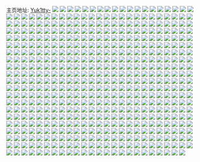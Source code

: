 主页地址: [Yuk1tty-](https://weibo.com/u/3579719523) 
![](https://wx4.sinaimg.cn/mw2000/d55e2f63ly1h9q8feaewjj22c0340qv5.jpg) 
![](https://wx4.sinaimg.cn/mw2000/d55e2f63ly1h9q8i1ogu8j21o0280qv6.jpg) 
![](https://wx4.sinaimg.cn/mw2000/d55e2f63ly1h9q8fa8n6bj22c0340qv6.jpg) 
![](https://wx4.sinaimg.cn/mw2000/d55e2f63ly1h9q8hhj3k2j22082obkjm.jpg) 
![](https://wx4.sinaimg.cn/mw2000/d55e2f63ly1h9q8fig3wnj22c0340e83.jpg) 
![](https://wx4.sinaimg.cn/mw2000/d55e2f63ly1h9q8fbx7vnj21wn2jje82.jpg) 
![](https://wx4.sinaimg.cn/mw2000/d55e2f63ly1h9q8fdfxtdj21c91sckjl.jpg) 
![](https://wx4.sinaimg.cn/mw2000/d55e2f63ly1h9q8fg9g37j21yt3xm1l0.jpg) 
![](https://wx4.sinaimg.cn/mw2000/d55e2f63ly1h9q8f800p0j21sc2dsx6p.jpg) 
![](https://wx4.sinaimg.cn/mw2000/d55e2f63ly1h9g5suqlucj22a931o1kz.jpg) 
![](https://wx4.sinaimg.cn/mw2000/d55e2f63ly1h9g5t9bzutj20ty13w7i3.jpg) 
![](https://wx4.sinaimg.cn/mw2000/d55e2f63ly1h9g5strv9dj21yy2mm4qq.jpg) 
![](https://wx4.sinaimg.cn/mw2000/d55e2f63ly1h9g5ssygj2j22c0340u0y.jpg) 
![](https://wx4.sinaimg.cn/mw2000/d55e2f63ly1h9g5svcwypj20wl17g7ks.jpg) 
![](https://wx4.sinaimg.cn/mw2000/d55e2f63ly1h9g5sx28blj228i2zcnpe.jpg) 
![](https://wx4.sinaimg.cn/mw2000/d55e2f63ly1h9g5sw2kqtj22c0340hdu.jpg) 
![](https://wx4.sinaimg.cn/mw2000/d55e2f63ly1h9g5srp0m3j22c0340npf.jpg) 
![](https://wx4.sinaimg.cn/mw2000/d55e2f63ly1h9cgk5076mj227t2yfu0y.jpg) 
![](https://wx4.sinaimg.cn/mw2000/d55e2f63ly1h9cgkg43i6j22c0340b2c.jpg) 
![](https://wx4.sinaimg.cn/mw2000/d55e2f63ly1h9cgk6yx9kj223f2sknpe.jpg) 
![](https://wx4.sinaimg.cn/mw2000/d55e2f63ly1h9cgk3vkjyj22ai3201kz.jpg) 
![](https://wx4.sinaimg.cn/mw2000/d55e2f63ly1h9cgk5yrymj22c03407wi.jpg) 
![](https://wx4.sinaimg.cn/mw2000/d55e2f63ly1h9cgk25365j228g2zanpe.jpg) 
![](https://wx4.sinaimg.cn/mw2000/d55e2f63ly1h8ouwedyozj20u014045b.jpg) 
![](https://wx4.sinaimg.cn/mw2000/d55e2f63ly1h8ouwg9iq6j20u0140tej.jpg) 
![](https://wx4.sinaimg.cn/mw2000/d55e2f63ly1h8ouwfp3b1j20u0140gre.jpg) 
![](https://wx4.sinaimg.cn/mw2000/d55e2f63ly1h8ouwgitosj20oc0oc3zt.jpg) 
![](https://wx4.sinaimg.cn/mw2000/d55e2f63ly1h8ouwf3dnlj20u01407ch.jpg) 
![](https://wx4.sinaimg.cn/mw2000/d55e2f63ly1h8ouwgsng8j20sg0rgabt.jpg) 
![](https://wx4.sinaimg.cn/mw2000/d55e2f63ly1h8h8zm2awpj211s1eeait.jpg) 
![](https://wx4.sinaimg.cn/mw2000/d55e2f63ly1h8h8zjm7vej22c0340x6p.jpg) 
![](https://wx4.sinaimg.cn/mw2000/d55e2f63ly1h8h8zmelt4j214g1hy7m7.jpg) 
![](https://wx4.sinaimg.cn/mw2000/d55e2f63ly1h8h8zmzhd7j215k1jfkaz.jpg) 
![](https://wx4.sinaimg.cn/mw2000/d55e2f63ly1h8h8zisc8xj22c02c0npe.jpg) 
![](https://wx4.sinaimg.cn/mw2000/d55e2f63ly1h8h8zkkjyoj226g2wmkjm.jpg) 
![](https://wx4.sinaimg.cn/mw2000/d55e2f63ly1h8h8znkhhjj22c0340kjl.jpg) 
![](https://wx4.sinaimg.cn/mw2000/d55e2f63ly1h8h8zoa1b5j224e2twkjl.jpg) 
![](https://wx4.sinaimg.cn/mw2000/d55e2f63ly1h8h8zlmf16j222u2s9b2a.jpg) 
![](https://wx4.sinaimg.cn/mw2000/d55e2f63ly1h896ebhh4vj22452tjhdu.jpg) 
![](https://wx4.sinaimg.cn/mw2000/d55e2f63ly1h62nk1fxckj22442t4b2a.jpg) 
![](https://wx4.sinaimg.cn/mw2000/d55e2f63ly1h62njx86o3j22842ytnpe.jpg) 
![](https://wx4.sinaimg.cn/mw2000/d55e2f63ly1h62njwaei9j21o0280kdk.jpg) 
![](https://wx4.sinaimg.cn/mw2000/d55e2f63ly1h89j83zqn0j22c03401l1.jpg) 
![](https://wx4.sinaimg.cn/mw2000/d55e2f63ly1h896e9ala6j21o0280qv6.jpg) 
![](https://wx4.sinaimg.cn/mw2000/d55e2f63ly1h896eajk8lj22c03401l0.jpg) 
![](https://wx4.sinaimg.cn/mw2000/d55e2f63ly1h62nk0jqz5j227w2yihdv.jpg) 
![](https://wx4.sinaimg.cn/mw2000/d55e2f63ly1h896ecnqkuj22c0340kjn.jpg) 
![](https://wx4.sinaimg.cn/mw2000/d55e2f63ly1h7t4etzd76j22c0340npf.jpg) 
![](https://wx4.sinaimg.cn/mw2000/d55e2f63ly1h7t4ev0c7gj22802yoe82.jpg) 
![](https://wx4.sinaimg.cn/mw2000/d55e2f63ly1h7t4ewn3eoj22c0340qv6.jpg) 
![](https://wx4.sinaimg.cn/mw2000/d55e2f63ly1h7t4ey9kylj21uj2gpu0z.jpg) 
![](https://wx4.sinaimg.cn/mw2000/d55e2f63ly1h7t4epypeij22c03404qt.jpg) 
![](https://wx4.sinaimg.cn/mw2000/d55e2f63ly1h7t4f0hy87j222d2r5npg.jpg) 
![](https://wx4.sinaimg.cn/mw2000/d55e2f63ly1h7t3dkbtdij224k2u3hdt.jpg) 
![](https://wx4.sinaimg.cn/mw2000/d55e2f63ly1h7t4f21cb0j22692wc4qq.jpg) 
![](https://wx4.sinaimg.cn/mw2000/d55e2f63ly1h7t4f33l4rj22242qt7wi.jpg) 
![](https://wx4.sinaimg.cn/mw2000/d55e2f63ly1h7pwff1leqj21do1u81iy.jpg) 
![](https://wx4.sinaimg.cn/mw2000/d55e2f63ly1h7pwfhgx3dj21di1u04qp.jpg) 
![](https://wx4.sinaimg.cn/mw2000/d55e2f63ly1h7pwfgojzqj21c11s1u0x.jpg) 
![](https://wx4.sinaimg.cn/mw2000/d55e2f63ly1h6olbq6fpuj226a2wdqv6.jpg) 
![](https://wx4.sinaimg.cn/mw2000/d55e2f63ly1h6olbt0416j22c0340b2a.jpg) 
![](https://wx4.sinaimg.cn/mw2000/d55e2f63ly1h6olbb8t8ij22c0340npf.jpg) 
![](https://wx4.sinaimg.cn/mw2000/d55e2f63ly1h6olbragbdj22c02c07wh.jpg) 
![](https://wx4.sinaimg.cn/mw2000/d55e2f63ly1h6olbmiwh2j22b132q1ky.jpg) 
![](https://wx4.sinaimg.cn/mw2000/d55e2f63ly1h6pwg3dvynj22c0340x6r.jpg) 
![](https://wx4.sinaimg.cn/mw2000/d55e2f63ly1h6pwfz0wl1j22c034bb2a.jpg) 
![](https://wx4.sinaimg.cn/mw2000/d55e2f63ly1h6olbo6x2gj228h2zbqv6.jpg) 
![](https://wx4.sinaimg.cn/mw2000/d55e2f63ly1h6olcq2conj229m29m1ky.jpg) 
![](https://wx4.sinaimg.cn/mw2000/d55e2f63ly1h62mf0okd8j22az32nx6q.jpg) 
![](https://wx4.sinaimg.cn/mw2000/d55e2f63ly1h62mezixw6j217i1m0qjj.jpg) 
![](https://wx4.sinaimg.cn/mw2000/d55e2f63ly1h62mf7e63hj21x92kdgu0.jpg) 
![](https://wx4.sinaimg.cn/mw2000/d55e2f63ly1h62mf2rfisj225v2vu4qq.jpg) 
![](https://wx4.sinaimg.cn/mw2000/d55e2f63ly1h62mx1q64ij228c2z3e82.jpg) 
![](https://wx4.sinaimg.cn/mw2000/d55e2f63ly1h62mimfhlqj227a2xqu0z.jpg) 
![](https://wx4.sinaimg.cn/mw2000/d55e2f63ly1h62mf3ve2oj223v2t5x6p.jpg) 
![](https://wx4.sinaimg.cn/mw2000/d55e2f63ly1h62mf86ampj21yy2mlx6p.jpg) 
![](https://wx4.sinaimg.cn/mw2000/d55e2f63ly1h62mf8u490j21x32k3b29.jpg) 
![](https://wx4.sinaimg.cn/mw2000/d55e2f63ly1h62mf4m92sj22332s4b29.jpg) 
![](https://wx4.sinaimg.cn/mw2000/d55e2f63ly1h62mk7wxbmj21jc21s4qp.jpg) 
![](https://wx4.sinaimg.cn/mw2000/d55e2f63ly1h5kcfqw8mcj21uv2h6hdt.jpg) 
![](https://wx4.sinaimg.cn/mw2000/d55e2f63ly1h5kcfnnsnjj21wh2jbkjm.jpg) 
![](https://wx4.sinaimg.cn/mw2000/d55e2f63ly1h5kcfrty90j21p029c7wh.jpg) 
![](https://wx4.sinaimg.cn/mw2000/d55e2f63ly1h5kcfq7gezj20dr0dumxx.jpg) 
![](https://wx4.sinaimg.cn/mw2000/d55e2f63ly1h5kcforgklj22ab31pb2a.jpg) 
![](https://wx4.sinaimg.cn/mw2000/d55e2f63ly1h5kcfprszyj225c2v3hdt.jpg) 
![](https://wx4.sinaimg.cn/mw2000/d55e2f63ly1h4q2bnw94sj22c03404qr.jpg) 
![](https://wx4.sinaimg.cn/mw2000/d55e2f63ly1h5542epo5qj22c0340npd.jpg) 
![](https://wx4.sinaimg.cn/mw2000/d55e2f63ly1h4q2bki5t8j22c03407wh.jpg) 
![](https://wx4.sinaimg.cn/mw2000/d55e2f63ly1h56lbrjv22j21dy1uetrj.jpg) 
![](https://wx4.sinaimg.cn/mw2000/d55e2f63ly1h4q2blke43j21sc1scqv5.jpg) 
![](https://wx4.sinaimg.cn/mw2000/d55e2f63ly1h4q2bfyy05j22c0340x6p.jpg) 
![](https://wx4.sinaimg.cn/mw2000/d55e2f63ly1h4q2bjjb2wj21xp2kxhdv.jpg) 
![](https://wx4.sinaimg.cn/mw2000/d55e2f63ly1h4q2bpatbkj22c0340hdv.jpg) 
![](https://wx4.sinaimg.cn/mw2000/d55e2f63ly1h4q2c5xkrej22c0340x6q.jpg) 
![](https://wx4.sinaimg.cn/mw2000/d55e2f63ly1h4q39bdd2kj22c0340u10.jpg) 
![](https://wx4.sinaimg.cn/mw2000/d55e2f63ly1h4q376swn0j22582uz7wk.jpg) 
![](https://wx4.sinaimg.cn/mw2000/d55e2f63ly1h4q36zf26sj22a131de83.jpg) 
![](https://wx4.sinaimg.cn/mw2000/d55e2f63ly1h4q372fdhjj22c0340b2c.jpg) 
![](https://wx4.sinaimg.cn/mw2000/d55e2f63ly1h4q36y9qraj224d2ttx6q.jpg) 
![](https://wx4.sinaimg.cn/mw2000/d55e2f63ly1h4q38cuasmj22c03401ky.jpg) 
![](https://wx4.sinaimg.cn/mw2000/d55e2f63ly1h4q37amuw3j21pc4jfqv7.jpg) 
![](https://wx4.sinaimg.cn/mw2000/d55e2f63ly1h4q370g6auj221i2q0hdu.jpg) 
![](https://wx4.sinaimg.cn/mw2000/d55e2f63ly1h4q3b1295aj21yt3xm7wk.jpg) 
![](https://wx4.sinaimg.cn/mw2000/d55e2f63ly1h4fswtvxkwj22192ppu0z.jpg) 
![](https://wx4.sinaimg.cn/mw2000/d55e2f63ly1h4fswrgvioj21oc28gb29.jpg) 
![](https://wx4.sinaimg.cn/mw2000/d55e2f63ly1h4fswsnq07j22322s3e83.jpg) 
![](https://wx4.sinaimg.cn/mw2000/d55e2f63ly1h4fswweos0j22bm33ie83.jpg) 
![](https://wx4.sinaimg.cn/mw2000/d55e2f63ly1h4fswzg9tuj22c0340npe.jpg) 
![](https://wx4.sinaimg.cn/mw2000/d55e2f63ly1h4fswv1tswj22c0340npe.jpg) 
![](https://wx4.sinaimg.cn/mw2000/d55e2f63ly1h4fswqu3adj22592v0qv6.jpg) 
![](https://wx4.sinaimg.cn/mw2000/d55e2f63ly1h4fswyfvwoj21in20ve81.jpg) 
![](https://wx4.sinaimg.cn/mw2000/d55e2f63ly1h4fswxn7taj22bf338hdu.jpg) 
![](https://wx4.sinaimg.cn/mw2000/d55e2f63ly1h3qoac1qf9j20u014047v.jpg) 
![](https://wx4.sinaimg.cn/mw2000/d55e2f63ly1h3qoaccxnkj20u0140dqi.jpg) 
![](https://wx4.sinaimg.cn/mw2000/d55e2f63ly1h3irs3bi11j21o02801kz.jpg) 
![](https://wx4.sinaimg.cn/mw2000/d55e2f63ly1h3irs3vazwj21fm1wu7wh.jpg) 
![](https://wx4.sinaimg.cn/mw2000/d55e2f63ly1h3irs5cz2yj21o02804qr.jpg) 
![](https://wx4.sinaimg.cn/mw2000/d55e2f63ly1h3irs5ugtrj21n326s7wh.jpg) 
![](https://wx4.sinaimg.cn/mw2000/d55e2f63ly1h3irs6kl7aj22c0340b2a.jpg) 
![](https://wx4.sinaimg.cn/mw2000/d55e2f63ly1h3l1olik86j21ya2lqu0x.jpg) 
![](https://wx4.sinaimg.cn/mw2000/d55e2f63ly1h3irs1wxi7j22c02c0u0x.jpg) 
![](https://wx4.sinaimg.cn/mw2000/d55e2f63ly1h3irs7qhpcj21b41qutxa.jpg) 
![](https://wx4.sinaimg.cn/mw2000/d55e2f63ly1h3irs8glqxj22c0340qv5.jpg) 
![](https://wx4.sinaimg.cn/mw2000/d55e2f63ly1h3b4xhcxzoj21do1tw1kx.jpg) 
![](https://wx4.sinaimg.cn/mw2000/d55e2f63ly1h2v60250jej21z92n17wh.jpg) 
![](https://wx4.sinaimg.cn/mw2000/d55e2f63ly1h34zgfrvzij21ag1pz1kx.jpg) 
![](https://wx4.sinaimg.cn/mw2000/d55e2f63ly1h34zgenfn2j21o02807wh.jpg) 
![](https://wx4.sinaimg.cn/mw2000/d55e2f63ly1h34zgh9vczj22c03401ky.jpg) 
![](https://wx4.sinaimg.cn/mw2000/d55e2f63ly1h34zgcoeq5j21la24eb29.jpg) 
![](https://wx4.sinaimg.cn/mw2000/d55e2f63ly1h2v5zy7uppj226f2wkkjl.jpg) 
![](https://wx4.sinaimg.cn/mw2000/d55e2f63ly1h2v601aa3jj21o02801ky.jpg) 
![](https://wx4.sinaimg.cn/mw2000/d55e2f63ly1h3bcjwqiaoj20sp171dns.jpg) 
![](https://wx4.sinaimg.cn/mw2000/d55e2f63ly1h2v63ncwcqj20u10u1aif.jpg) 
![](https://wx4.sinaimg.cn/mw2000/d55e2f63ly1h2v63oi8wfj22c02c0qv5.jpg) 
![](https://wx4.sinaimg.cn/mw2000/d55e2f63ly1h2v63mmkvyj22c02c0x6q.jpg) 
![](https://wx4.sinaimg.cn/mw2000/d55e2f63ly1h2v63n4qefj20hs0c0q5f.jpg) 
![](https://wx4.sinaimg.cn/mw2000/d55e2f63ly1h1svg1ft4hj21qf1qf4qp.jpg) 
![](https://wx4.sinaimg.cn/mw2000/d55e2f63ly1h1svg2ko3hj229q29qb29.jpg) 
![](https://wx4.sinaimg.cn/mw2000/d55e2f63ly1h1svg38jiqj218g1nakh4.jpg) 
![](https://wx4.sinaimg.cn/mw2000/d55e2f63ly1h1svgyu8pbj21o028wkjm.jpg) 
![](https://wx4.sinaimg.cn/mw2000/d55e2f63ly1h1svg68vhaj220h21vu0x.jpg) 
![](https://wx4.sinaimg.cn/mw2000/d55e2f63ly1h1svg7yx6jj21o0280kjn.jpg) 
![](https://wx4.sinaimg.cn/mw2000/d55e2f63ly1h1svg0q42cj221y2qle83.jpg) 
![](https://wx4.sinaimg.cn/mw2000/d55e2f63ly1h1svg8ziu7j20t712ydzk.jpg) 
![](https://wx4.sinaimg.cn/mw2000/d55e2f63ly1h1svg9rfc4j22c0340x6q.jpg) 
![](https://wx4.sinaimg.cn/mw2000/d55e2f63ly1h1svgcsxdxj22c02c0x6r.jpg) 
![](https://wx4.sinaimg.cn/mw2000/d55e2f63ly1h1svgb0sqsj21sc2dse83.jpg) 
![](https://wx4.sinaimg.cn/mw2000/d55e2f63ly1h1svgdwuq6j22c03404qq.jpg) 
![](https://wx4.sinaimg.cn/mw2000/d55e2f63ly1h0r9r5b2gjj21xu2l4qv6.jpg) 
![](https://wx4.sinaimg.cn/mw2000/d55e2f63ly1h0r9r34fy0j21wq1wq1kx.jpg) 
![](https://wx4.sinaimg.cn/mw2000/d55e2f63ly1h0r9r6kk99j22952tfqv6.jpg) 
![](https://wx4.sinaimg.cn/mw2000/d55e2f63ly1h1287vgxipj21gi1tnqv5.jpg) 
![](https://wx4.sinaimg.cn/mw2000/d55e2f63ly1h0r9ra6f8hj21mo1vehdt.jpg) 
![](https://wx4.sinaimg.cn/mw2000/d55e2f63ly1h1286c29n5j21gl1tqb29.jpg) 
![](https://wx4.sinaimg.cn/mw2000/d55e2f63ly1h1284jwiq2j21my21oqv5.jpg) 
![](https://wx4.sinaimg.cn/mw2000/d55e2f63ly1h0r9r9h5ysj214y1f64qp.jpg) 
![](https://wx4.sinaimg.cn/mw2000/d55e2f63ly1h0r9rbg46oj20ij0hv418.jpg) 
![](https://wx4.sinaimg.cn/mw2000/d55e2f63ly1h0syyyqzp6j22c02c0e81.jpg) 
![](https://wx4.sinaimg.cn/mw2000/d55e2f63ly1h0syyw5b75j218k1jp7h8.jpg) 
![](https://wx4.sinaimg.cn/mw2000/d55e2f63ly1h0syz91ak6j22c02c0b29.jpg) 
![](https://wx4.sinaimg.cn/mw2000/d55e2f63ly1h0syz0gym3j21or1or7wh.jpg) 
![](https://wx4.sinaimg.cn/mw2000/d55e2f63ly1h0syyx7ri9j22c02c0x6q.jpg) 
![](https://wx4.sinaimg.cn/mw2000/d55e2f63ly1h0syyzcdjlj21ws1wsh3c.jpg) 
![](https://wx4.sinaimg.cn/mw2000/d55e2f63ly1h0syywfdkcj20ku0plwn1.jpg) 
![](https://wx4.sinaimg.cn/mw2000/d55e2f63ly1h0syz1i9olj20u00u0jut.jpg) 
![](https://wx4.sinaimg.cn/mw2000/d55e2f63ly1gyfgjqy0x6j2296296qv5.jpg) 
![](https://wx4.sinaimg.cn/mw2000/d55e2f63ly1gyfgjrvo5tj229t29t1ky.jpg) 
![](https://wx4.sinaimg.cn/mw2000/d55e2f63ly1h0d1dcrvnkj22c02c0b2a.jpg) 
![](https://wx4.sinaimg.cn/mw2000/d55e2f63ly1gyem22qyi3j22132137wh.jpg) 
![](https://wx4.sinaimg.cn/mw2000/d55e2f63ly1gyem2a0gnrj221t21thdu.jpg) 
![](https://wx4.sinaimg.cn/mw2000/d55e2f63ly1gyem27jvvnj21yp1ypb29.jpg) 
![](https://wx4.sinaimg.cn/mw2000/d55e2f63ly1gyem28ixepj22c02c0npe.jpg) 
![](https://wx4.sinaimg.cn/mw2000/d55e2f63ly1gyem25cxq7j22c02c0e82.jpg) 
![](https://wx4.sinaimg.cn/mw2000/d55e2f63ly1gyem2bionfj22c02c01kz.jpg) 
![](https://wx4.sinaimg.cn/mw2000/d55e2f63ly1gyem24374cj21y71y7e81.jpg) 
![](https://wx4.sinaimg.cn/mw2000/d55e2f63ly1gyem21oz4dj22c02c0npe.jpg) 
![](https://wx4.sinaimg.cn/mw2000/d55e2f63ly1gyem2cmjg3j22ab2ab4qq.jpg) 
![](https://wx4.sinaimg.cn/mw2000/d55e2f63ly1gxsaspnrz9j229o3eru0y.jpg) 
![](https://wx4.sinaimg.cn/mw2000/d55e2f63ly1gxsasr0l7rj229o3erkjm.jpg) 
![](https://wx4.sinaimg.cn/mw2000/d55e2f63ly1gwml9quc4zj220d2igkjl.jpg) 
![](https://wx4.sinaimg.cn/mw2000/d55e2f63ly1gwml9rs1v1j225p2p4x6p.jpg) 
![](https://wx4.sinaimg.cn/mw2000/d55e2f63ly1gwml9t2xq4j22c02x0qv6.jpg) 
![](https://wx4.sinaimg.cn/mw2000/003Ug8zFly1gvoeac4i6xj62c02c0b2b02.jpg) 
![](https://wx4.sinaimg.cn/mw2000/003Ug8zFly1gvoeblnuiaj62c02c0qv602.jpg) 
![](https://wx4.sinaimg.cn/mw2000/003Ug8zFly1gvoebcedfoj623j2sp1ky02.jpg) 
![](https://wx4.sinaimg.cn/mw2000/003Ug8zFly1gvoebvf6g1j62c03404qr02.jpg) 
![](https://wx4.sinaimg.cn/mw2000/003Ug8zFly1gvoec2nns2j61lt4tgkjn02.jpg) 
![](https://wx4.sinaimg.cn/mw2000/003Ug8zFly1gvoeaw5yyyj61ga5brhdv02.jpg) 
![](https://wx4.sinaimg.cn/mw2000/d55e2f63ly1gvoeb3ibevj21lt4tg1ky.jpg) 
![](https://wx4.sinaimg.cn/mw2000/003Ug8zFly1gvoecch9zaj611u7cxx6q02.jpg) 
![](https://wx4.sinaimg.cn/mw2000/003Ug8zFly1gvoeak5bcoj618e69vx6q02.jpg) 
![](https://wx4.sinaimg.cn/mw2000/003Ug8zFly1gqv2tf2uj3j61sb1sbb2902.jpg) 
![](https://wx4.sinaimg.cn/mw2000/d55e2f63ly1gqxdzah47vj22bz2wy7wk.jpg) 
![](https://wx4.sinaimg.cn/mw2000/d55e2f63ly1gqxdz5zlocj22c02c0hdv.jpg) 
![](https://wx4.sinaimg.cn/mw2000/d55e2f63ly1gr2rk5r9x3j22c02c0qv7.jpg) 
![](https://wx4.sinaimg.cn/mw2000/d55e2f63ly1gqv30ap5sfj207u06wgls.jpg) 
![](https://wx4.sinaimg.cn/mw2000/d55e2f63ly1gqxdz7jh4mj22c02c04qr.jpg) 
![](https://wx4.sinaimg.cn/mw2000/d55e2f63ly1gqxdzbv3pnj21sc1sc4qq.jpg) 
![](https://wx4.sinaimg.cn/mw2000/d55e2f63ly1gqv8d3e9y7j22c02c0h3s.jpg) 
![](https://wx4.sinaimg.cn/mw2000/d55e2f63ly1gr2rjfouipj229a29akjm.jpg) 
![](https://wx4.sinaimg.cn/mw2000/d55e2f63ly1gqp587ve9jj223w2t6e83.jpg) 
![](https://wx4.sinaimg.cn/mw2000/d55e2f63ly1gqp586hlfdj22a631kb2c.jpg) 
![](https://wx4.sinaimg.cn/mw2000/d55e2f63ly1gqp58902yjj21kw1kwb29.jpg) 
![](https://wx4.sinaimg.cn/mw2000/d55e2f63ly1gpwecx6ebyj22c02x01kz.jpg) 
![](https://wx4.sinaimg.cn/mw2000/d55e2f63ly1gpwecu7xe0j22b32b37wl.jpg) 
![](https://wx4.sinaimg.cn/mw2000/d55e2f63ly1gpweef1dl2j21un2b9b2b.jpg) 
![](https://wx4.sinaimg.cn/mw2000/d55e2f63ly1gpwgau5l4qj228p28pqv5.jpg) 
![](https://wx4.sinaimg.cn/mw2000/d55e2f63ly1gpwecyhdncj21v11v14mx.jpg) 
![](https://wx4.sinaimg.cn/mw2000/d55e2f63ly1gpwecvjjwbj21zv1zvx6p.jpg) 
![](https://wx4.sinaimg.cn/mw2000/d55e2f63ly1gnngct1s8cj224c24cnj6.jpg) 
![](https://wx4.sinaimg.cn/mw2000/d55e2f63ly1gnngcukzprj22c02c0npd.jpg) 
![](https://wx4.sinaimg.cn/mw2000/d55e2f63ly1gnngcx405xj2276276b2a.jpg) 
![](https://wx4.sinaimg.cn/mw2000/d55e2f63ly1gnngcy2cvtj22c02c0u0x.jpg) 
![](https://wx4.sinaimg.cn/mw2000/d55e2f63ly1gnhfzlquwoj22c02c0e81.jpg) 
![](https://wx4.sinaimg.cn/mw2000/d55e2f63ly1gnhfznapb3j22c02c0npd.jpg) 
![](https://wx4.sinaimg.cn/mw2000/d55e2f63ly1gnhfzo86hpj22c02c0hdt.jpg) 
![](https://wx4.sinaimg.cn/mw2000/d55e2f63ly1gmoruwupn8j22c02c0qv6.jpg) 
![](https://wx4.sinaimg.cn/mw2000/d55e2f63ly1gmoruxhlqdj22c02c0qv5.jpg) 
![](https://wx4.sinaimg.cn/mw2000/d55e2f63ly1ggxlo6jun9j20p00p0gpu.jpg) 
![](https://wx4.sinaimg.cn/mw2000/d55e2f63ly1ggxlo4vrklj21hq490hdt.jpg) 
![](https://wx4.sinaimg.cn/mw2000/d55e2f63ly1ggxlo68m9tj21401407fq.jpg) 
![](https://wx4.sinaimg.cn/mw2000/d55e2f63ly1ggxlo1ov4jj20pj0q3422.jpg) 
![](https://wx4.sinaimg.cn/mw2000/d55e2f63ly1ggxlo20q49j20p00p0414.jpg) 
![](https://wx4.sinaimg.cn/mw2000/d55e2f63ly1ggxlsd7pfuj21gc4d1u0x.jpg) 
![](https://wx4.sinaimg.cn/mw2000/d55e2f63ly1ggxlo3y1zcj21jr43fe82.jpg) 
![](https://wx4.sinaimg.cn/mw2000/d55e2f63ly1ggxlo2ydn4j21wi3bye81.jpg) 
![](https://wx4.sinaimg.cn/mw2000/d55e2f63ly1ggxlo6vdrnj20p00p0q7r.jpg) 
![](https://wx4.sinaimg.cn/mw2000/d55e2f63ly1gfq0s8zvpqj21gc4d1u0x.jpg) 
![](https://wx4.sinaimg.cn/mw2000/d55e2f63ly1gfq0saawczj2140140n87.jpg) 
![](https://wx4.sinaimg.cn/mw2000/d55e2f63ly1gfq0s7k8lhj21gc4d14qq.jpg) 
![](https://wx4.sinaimg.cn/mw2000/d55e2f63ly1gfq0s9x7eoj21iw1se4qp.jpg) 
![](https://wx4.sinaimg.cn/mw2000/d55e2f63ly1gfq0sc4cd4j227p27pnpd.jpg) 
![](https://wx4.sinaimg.cn/mw2000/d55e2f63ly1gfq0sdlfo2j2140140gvw.jpg) 
![](https://wx4.sinaimg.cn/mw2000/d55e2f63ly1gfq0semi2cj2140140al5.jpg) 
![](https://wx4.sinaimg.cn/mw2000/d55e2f63ly1gfq0sakmllj2140140gw8.jpg) 
![](https://wx4.sinaimg.cn/mw2000/d55e2f63ly1gfq0sczr0fj21401407fe.jpg) 
![](https://wx4.sinaimg.cn/mw2000/d55e2f63ly1gf92ops3slj20p00p0wk4.jpg) 
![](https://wx4.sinaimg.cn/mw2000/d55e2f63ly1gf92oqhhgxj214014045e.jpg) 
![](https://wx4.sinaimg.cn/mw2000/d55e2f63ly1gf92omegrgj2140140106.jpg) 
![](https://wx4.sinaimg.cn/mw2000/d55e2f63ly1gf92orb1j6j22c02c0hdt.jpg) 
![](https://wx4.sinaimg.cn/mw2000/d55e2f63ly1gf92oqxc2ej20v80noq80.jpg) 
![](https://wx4.sinaimg.cn/mw2000/d55e2f63ly1gf92opjx24j2140140n6f.jpg) 
![](https://wx4.sinaimg.cn/mw2000/d55e2f63ly1gf92op1gizj21s33k7qv5.jpg) 
![](https://wx4.sinaimg.cn/mw2000/d55e2f63ly1gfimk5fupwj2140140gtu.jpg) 
![](https://wx4.sinaimg.cn/mw2000/d55e2f63ly1gf92oq8kmuj20p00p0af5.jpg) 
![](https://wx4.sinaimg.cn/mw2000/d55e2f63ly1gfadx6j2bpj21gc4d1u0x.jpg) 
![](https://wx4.sinaimg.cn/mw2000/d55e2f63ly1gfadx8nuo7j2140140k07.jpg) 
![](https://wx4.sinaimg.cn/mw2000/d55e2f63ly1gfadx41k7ij2140140wqj.jpg) 
![](https://wx4.sinaimg.cn/mw2000/d55e2f63ly1gfadx5d6tuj21gc4d1npd.jpg) 
![](https://wx4.sinaimg.cn/mw2000/d55e2f63ly1gfadx7wxzxj21sn1sn1kx.jpg) 
![](https://wx4.sinaimg.cn/mw2000/d55e2f63ly1gfadx5xrgyj2140140q9v.jpg) 
![](https://wx4.sinaimg.cn/mw2000/d55e2f63ly1gfae816vuvj21gc4d1hdt.jpg) 
![](https://wx4.sinaimg.cn/mw2000/d55e2f63ly1gfadx8bqv4j2140140k0u.jpg) 
![](https://wx4.sinaimg.cn/mw2000/d55e2f63ly1gfadx74jezj2140140nkn.jpg) 
![](https://wx4.sinaimg.cn/mw2000/d55e2f63ly1gb7ju97uqpj2140140k3p.jpg) 
![](https://wx4.sinaimg.cn/mw2000/d55e2f63ly1gb7juaef23j2140140ds8.jpg) 
![](https://wx4.sinaimg.cn/mw2000/d55e2f63ly1gb7ju2fss0j2140140tl4.jpg) 
![](https://wx4.sinaimg.cn/mw2000/d55e2f63ly1gcpy4ievabj2140140amp.jpg) 
![](https://wx4.sinaimg.cn/mw2000/d55e2f63ly1gcpy4hm6iqj22c02c0x6p.jpg) 
![](https://wx4.sinaimg.cn/mw2000/d55e2f63ly1gcka4vu6x1j2140140wqi.jpg) 
![](https://wx4.sinaimg.cn/mw2000/d55e2f63ly1gb7ju82g6yj21401404d7.jpg) 
![](https://wx4.sinaimg.cn/mw2000/d55e2f63ly1gcpy4r5lpqj2140140tmz.jpg) 
![](https://wx4.sinaimg.cn/mw2000/d55e2f63ly1gb7ju6v883j2140140dvt.jpg) 
![](https://wx4.sinaimg.cn/mw2000/d55e2f63ly1gb7jtbjnsuj2140140ag4.jpg) 
![](https://wx4.sinaimg.cn/mw2000/d55e2f63ly1gb7jtavf8ij21401400yh.jpg) 
![](https://wx4.sinaimg.cn/mw2000/d55e2f63ly1gb7jta7arwj2140140n2y.jpg) 
![](https://wx4.sinaimg.cn/mw2000/d55e2f63ly1gb7jt9ige1j21401407b6.jpg) 
![](https://wx4.sinaimg.cn/mw2000/d55e2f63ly1gb7jtc9s4aj2140140dme.jpg) 
![](https://wx4.sinaimg.cn/mw2000/d55e2f63ly1gcds0p3rlmj2140140gt0.jpg) 
![](https://wx4.sinaimg.cn/mw2000/d55e2f63ly1gcds0oahwcj214014044v.jpg) 
![](https://wx4.sinaimg.cn/mw2000/d55e2f63ly1gcds0qm4xmj2140140agc.jpg) 
![](https://wx4.sinaimg.cn/mw2000/d55e2f63ly1gcds0py6pxj2140140jyv.jpg) 
![](https://wx4.sinaimg.cn/mw2000/d55e2f63ly1gaqq14nc7rj2140140amy.jpg) 
![](https://wx4.sinaimg.cn/mw2000/d55e2f63ly1gaqq15b19lj2140140qeq.jpg) 
![](https://wx4.sinaimg.cn/mw2000/d55e2f63ly1gaqq1746taj2140140k1l.jpg) 
![](https://wx4.sinaimg.cn/mw2000/d55e2f63ly1gaqq14bhqfj214014049y.jpg) 
![](https://wx4.sinaimg.cn/mw2000/d55e2f63ly1gaqq17k530j2140140gw9.jpg) 
![](https://wx4.sinaimg.cn/mw2000/d55e2f63ly1gaqq15lgq0j2140140qdm.jpg) 
![](https://wx4.sinaimg.cn/mw2000/d55e2f63ly1gaqq15zrgtj2140140tj1.jpg) 
![](https://wx4.sinaimg.cn/mw2000/d55e2f63ly1gaqq17wtxhj2140140n63.jpg) 
![](https://wx4.sinaimg.cn/mw2000/d55e2f63ly1gaqq18qm2sj2140140aj7.jpg) 
![](https://wx4.sinaimg.cn/mw2000/d55e2f63ly1gai911m54yj21401404dk.jpg) 
![](https://wx4.sinaimg.cn/mw2000/d55e2f63ly1gai911f40lj2140140am4.jpg) 
![](https://wx4.sinaimg.cn/mw2000/d55e2f63ly1gai911sgxmj2140140gzi.jpg) 
![](https://wx4.sinaimg.cn/mw2000/d55e2f63ly1gai9114v4lj2140140156.jpg) 
![](https://wx4.sinaimg.cn/mw2000/d55e2f63ly1gai91288rdj2140140qec.jpg) 
![](https://wx4.sinaimg.cn/mw2000/d55e2f63ly1gai912fwkgj2140140drl.jpg) 
![](https://wx4.sinaimg.cn/mw2000/d55e2f63ly1gai8vn9neuj214014079a.jpg) 
![](https://wx4.sinaimg.cn/mw2000/d55e2f63ly1gai8vlr9ioj2140140ag9.jpg) 
![](https://wx4.sinaimg.cn/mw2000/d55e2f63ly1gai8vsi3ssj2140140tg2.jpg) 
![](https://wx4.sinaimg.cn/mw2000/d55e2f63ly1gai8vm8xdej2140140alp.jpg) 
![](https://wx4.sinaimg.cn/mw2000/d55e2f63ly1gai8vn16znj2140140dsg.jpg) 
![](https://wx4.sinaimg.cn/mw2000/d55e2f63ly1gai8vmp0i7j214014012w.jpg) 
![](https://wx4.sinaimg.cn/mw2000/d55e2f63ly1gai8vnlyv3j2140140do0.jpg) 
![](https://wx4.sinaimg.cn/mw2000/d55e2f63ly1gai8vok3i7j2140140jzy.jpg) 
![](https://wx4.sinaimg.cn/mw2000/d55e2f63ly1gai8vq05r8j2140140qas.jpg) 
![](https://wx4.sinaimg.cn/mw2000/d55e2f63ly1gb6qwg8ua3j2140140dup.jpg) 
![](https://wx4.sinaimg.cn/mw2000/d55e2f63ly1gb28kqaga1j2140140h1k.jpg) 
![](https://wx4.sinaimg.cn/mw2000/d55e2f63ly1gb6qwf205dj21401404d1.jpg) 
![](https://wx4.sinaimg.cn/mw2000/d55e2f63ly1gb6qwhuoo8j2140140any.jpg) 
![](https://wx4.sinaimg.cn/mw2000/d55e2f63ly1gb6qwh6iwzj2140140nce.jpg) 
![](https://wx4.sinaimg.cn/mw2000/d55e2f63ly1gb6qwif9dcj2140140h07.jpg) 
![](https://wx4.sinaimg.cn/mw2000/d55e2f63ly1gai92dwt8bj20p00p0q7d.jpg) 
![](https://wx4.sinaimg.cn/mw2000/d55e2f63ly1gai92drj6lj20p00p079i.jpg) 
![](https://wx4.sinaimg.cn/mw2000/d55e2f63ly1gai92e3u26j20p00p0jvw.jpg) 
![](https://wx4.sinaimg.cn/mw2000/d55e2f63ly1gai92e9abbj20p00p0442.jpg) 
![](https://wx4.sinaimg.cn/mw2000/d55e2f63ly1gai92eeh0oj20ph0phq8g.jpg) 
![](https://wx4.sinaimg.cn/mw2000/d55e2f63ly1gai92dkxp5j20p00p0tec.jpg) 
![](https://wx4.sinaimg.cn/mw2000/d55e2f63ly1gai92fewtpj214014046l.jpg) 
![](https://wx4.sinaimg.cn/mw2000/d55e2f63ly1gai92evemej20p00p0gr7.jpg) 
![](https://wx4.sinaimg.cn/mw2000/d55e2f63ly1gai92eq8bwj20p00p0n1w.jpg) 
![](https://wx4.sinaimg.cn/mw2000/d55e2f63ly1garc6inem9j21401407n5.jpg) 
![](https://wx4.sinaimg.cn/mw2000/d55e2f63ly1garc6jmi88j21401407qv.jpg) 
![](https://wx4.sinaimg.cn/mw2000/d55e2f63ly1garc6j65nzj2140140dy3.jpg) 
![](https://wx4.sinaimg.cn/mw2000/d55e2f63ly1garc6m0971j2140140dyx.jpg) 
![](https://wx4.sinaimg.cn/mw2000/d55e2f63ly1garc6kzvt8j2140140dza.jpg) 
![](https://wx4.sinaimg.cn/mw2000/d55e2f63ly1garc6mi1svj2140140kcu.jpg) 
![](https://wx4.sinaimg.cn/mw2000/d55e2f63ly1garc6lnuu2j2140140tuc.jpg) 
![](https://wx4.sinaimg.cn/mw2000/d55e2f63ly1garc6k0qx4j2140140k8k.jpg) 
![](https://wx4.sinaimg.cn/mw2000/d55e2f63ly1garc6kkkc1j2140140wzb.jpg) 
![](https://wx4.sinaimg.cn/mw2000/d55e2f63ly1gaid7lx65zj213b13b4cd.jpg) 
![](https://wx4.sinaimg.cn/mw2000/d55e2f63ly1gaid7m8q0uj2140140dq6.jpg) 
![](https://wx4.sinaimg.cn/mw2000/d55e2f63ly1gaid7mfw5mj20sw0swgv0.jpg) 
![](https://wx4.sinaimg.cn/mw2000/d55e2f63ly1gaa54l2gmij2140140gw7.jpg) 
![](https://wx4.sinaimg.cn/mw2000/d55e2f63ly1gaa54lrta8j21401400x3.jpg) 
![](https://wx4.sinaimg.cn/mw2000/d55e2f63ly1gaa54lyu42j2140140437.jpg) 
![](https://wx4.sinaimg.cn/mw2000/d55e2f63ly1gaa54mzfl5j2140140gqg.jpg) 
![](https://wx4.sinaimg.cn/mw2000/d55e2f63ly1gaa54ljbh8j2140140aj9.jpg) 
![](https://wx4.sinaimg.cn/mw2000/d55e2f63ly1gaa54msjavj2140140qas.jpg) 
![](https://wx4.sinaimg.cn/mw2000/d55e2f63ly1ga7vszpqz7j2140140wsb.jpg) 
![](https://wx4.sinaimg.cn/mw2000/d55e2f63ly1ga6cdc1ltjj214014018j.jpg) 
![](https://wx4.sinaimg.cn/mw2000/d55e2f63ly1ga6cdcymc7j2140140gzi.jpg) 
![](https://wx4.sinaimg.cn/mw2000/d55e2f63ly1ga6cddhihvj2140140dn7.jpg) 
![](https://wx4.sinaimg.cn/mw2000/d55e2f63ly1ga6cdegmrcj21401400z1.jpg) 
![](https://wx4.sinaimg.cn/mw2000/d55e2f63ly1ga6cddydt1j2140140tg8.jpg) 
![](https://wx4.sinaimg.cn/mw2000/d55e2f63ly1ga6cdfgnnsj2140140jzk.jpg) 
![](https://wx4.sinaimg.cn/mw2000/d55e2f63ly1ga6cdezr6jj2140140n56.jpg) 
![](https://wx4.sinaimg.cn/mw2000/d55e2f63ly1ga6cdgh51zj2140140wmt.jpg) 
![](https://wx4.sinaimg.cn/mw2000/d55e2f63gy1g9xd49vbv5j2140140qe0.jpg) 
![](https://wx4.sinaimg.cn/mw2000/d55e2f63gy1g9xd4agpnnj2140140wln.jpg) 
![](https://wx4.sinaimg.cn/mw2000/d55e2f63gy1g9xd46thk2j214014044n.jpg) 
![](https://wx4.sinaimg.cn/mw2000/d55e2f63gy1g9xd48gsu8j2140140467.jpg) 
![](https://wx4.sinaimg.cn/mw2000/d55e2f63gy1g9xd47s117j2140140gx4.jpg) 
![](https://wx4.sinaimg.cn/mw2000/d55e2f63gy1g9xd493583j2140140n2j.jpg) 
![](https://wx4.sinaimg.cn/mw2000/d55e2f63gy1g9xd4azxq6j2140140dmk.jpg) 
![](https://wx4.sinaimg.cn/mw2000/d55e2f63gy1g9xd4cd8zqj21401404b0.jpg) 
![](https://wx4.sinaimg.cn/mw2000/d55e2f63gy1g9xd4brbltj2140140q90.jpg) 
![](https://wx4.sinaimg.cn/mw2000/d55e2f63ly1g9lu0p0gdmj214014042u.jpg) 
![](https://wx4.sinaimg.cn/mw2000/d55e2f63ly1g9lu0n4kynj21401407a2.jpg) 
![](https://wx4.sinaimg.cn/mw2000/d55e2f63ly1g9lu0ou3urj2140140n2i.jpg) 
![](https://wx4.sinaimg.cn/mw2000/d55e2f63ly1g9lu0o70xnj21401400z1.jpg) 
![](https://wx4.sinaimg.cn/mw2000/d55e2f63ly1g9lu0nzl3vj2140140gv2.jpg) 
![](https://wx4.sinaimg.cn/mw2000/d55e2f63ly1g9lu0nh44nj2140140qbu.jpg) 
![](https://wx4.sinaimg.cn/mw2000/d55e2f63ly1g9lu0ogal0j2140140gr5.jpg) 
![](https://wx4.sinaimg.cn/mw2000/d55e2f63ly1ggvmru0z4sj21gc4d1e81.jpg) 
![](https://wx4.sinaimg.cn/mw2000/d55e2f63ly1g9lu0mv2moj214014012a.jpg) 
![](https://wx4.sinaimg.cn/mw2000/d55e2f63ly1g9f37sukhaj2140140jxf.jpg) 
![](https://wx4.sinaimg.cn/mw2000/d55e2f63ly1g9f37t94qpj2140140dmg.jpg) 
![](https://wx4.sinaimg.cn/mw2000/d55e2f63ly1g9f37qddx6j2140140qa3.jpg) 
![](https://wx4.sinaimg.cn/mw2000/d55e2f63ly1g9f37quc22j21401407bh.jpg) 
![](https://wx4.sinaimg.cn/mw2000/d55e2f63ly1g9f37rg78wj2140140n44.jpg) 
![](https://wx4.sinaimg.cn/mw2000/d55e2f63ly1g9f37s5275j21401400zp.jpg) 
![](https://wx4.sinaimg.cn/mw2000/d55e2f63ly1g9citx1yk7j2140140nc8.jpg) 
![](https://wx4.sinaimg.cn/mw2000/d55e2f63ly1g9citvpum7j2140140ait.jpg) 
![](https://wx4.sinaimg.cn/mw2000/d55e2f63ly1g9citxkm12j2140140wjz.jpg) 
![](https://wx4.sinaimg.cn/mw2000/d55e2f63ly1g9cityhsa3j214014045m.jpg) 
![](https://wx4.sinaimg.cn/mw2000/d55e2f63ly1g9citzlzsxj2140122af7.jpg) 
![](https://wx4.sinaimg.cn/mw2000/d55e2f63ly1g9citz1rq5j2140140agq.jpg) 
![](https://wx4.sinaimg.cn/mw2000/d55e2f63ly1g8wh4ex9pnj2140140k7g.jpg) 
![](https://wx4.sinaimg.cn/mw2000/d55e2f63ly1g8wh4b9i3vj214014017h.jpg) 
![](https://wx4.sinaimg.cn/mw2000/d55e2f63ly1g8wh6c24esj21gc4d14qq.jpg) 
![](https://wx4.sinaimg.cn/mw2000/d55e2f63ly1g8wh4d7er5j21401404gj.jpg) 
![](https://wx4.sinaimg.cn/mw2000/d55e2f63ly1g8xi5473wzj21gc4d1kjm.jpg) 
![](https://wx4.sinaimg.cn/mw2000/d55e2f63ly1g8xi55qaraj2140140k5z.jpg) 
![](https://wx4.sinaimg.cn/mw2000/d55e2f63ly1ggvmd5svnoj21s33k7u0x.jpg) 
![](https://wx4.sinaimg.cn/mw2000/d55e2f63ly1ggvmj5urokj21gc4d11ky.jpg) 
![](https://wx4.sinaimg.cn/mw2000/d55e2f63ly1g8wh4aavulj21401404bj.jpg) 
![](https://wx4.sinaimg.cn/mw2000/d55e2f63ly1g8qwdd7wsij2140140wu8.jpg) 
![](https://wx4.sinaimg.cn/mw2000/d55e2f63ly1g8qwdccotjj2140140tql.jpg) 
![](https://wx4.sinaimg.cn/mw2000/d55e2f63ly1g8qwcoz8mvj2140140wv7.jpg) 
![](https://wx4.sinaimg.cn/mw2000/d55e2f63ly1g8qwcpuqomj2140140n64.jpg) 
![](https://wx4.sinaimg.cn/mw2000/d55e2f63ly1g8qwcqxlfgj2140140dvg.jpg) 
![](https://wx4.sinaimg.cn/mw2000/d55e2f63ly1g8qwdgm2gkj2140140tj9.jpg) 
![](https://wx4.sinaimg.cn/mw2000/d55e2f63ly1g8qwdfucgtj214014012p.jpg) 
![](https://wx4.sinaimg.cn/mw2000/d55e2f63ly1g8qwdeo17jj21401404ey.jpg) 
![](https://wx4.sinaimg.cn/mw2000/d55e2f63ly1g8qwddvqwuj2140140alf.jpg) 
![](https://wx4.sinaimg.cn/mw2000/d55e2f63ly1g8lrmmc9lbj2140140qhl.jpg) 
![](https://wx4.sinaimg.cn/mw2000/d55e2f63ly1g8lrmp1e1fj2140140ap0.jpg) 
![](https://wx4.sinaimg.cn/mw2000/d55e2f63ly1g8lrmhfim1j21401404c3.jpg) 
![](https://wx4.sinaimg.cn/mw2000/d55e2f63ly1g8lrmkgriwj2140140gyd.jpg) 
![](https://wx4.sinaimg.cn/mw2000/d55e2f63ly1g8lrmf3tkuj2140140amn.jpg) 
![](https://wx4.sinaimg.cn/mw2000/d55e2f63ly1g8lrmickm3j2140140akz.jpg) 
![](https://wx4.sinaimg.cn/mw2000/d55e2f63ly1g8hi6z9pflj214014049q.jpg) 
![](https://wx4.sinaimg.cn/mw2000/d55e2f63ly1g8hi6tvai8j21401401kx.jpg) 
![](https://wx4.sinaimg.cn/mw2000/d55e2f63ly1g8hi6s5km6j2140140ayn.jpg) 
![](https://wx4.sinaimg.cn/mw2000/d55e2f63ly1g8hi6y7zcjj21401407ez.jpg) 
![](https://wx4.sinaimg.cn/mw2000/d55e2f63ly1g8hi7auepij2287287npe.jpg) 
![](https://wx4.sinaimg.cn/mw2000/d55e2f63ly1g8hi6xhwd8j21401404qp.jpg) 
![](https://wx4.sinaimg.cn/mw2000/d55e2f63ly1g8hi75o5isj22ac2abe83.jpg) 
![](https://wx4.sinaimg.cn/mw2000/d55e2f63ly1g8hi7cjdvfj2140140x6d.jpg) 
![](https://wx4.sinaimg.cn/mw2000/d55e2f63ly1g8hi6vpb9cj21401401kx.jpg) 
![](https://wx4.sinaimg.cn/mw2000/d55e2f63ly1g89jfzih7sj20u00u0gsx.jpg) 
![](https://wx4.sinaimg.cn/mw2000/d55e2f63ly1g89jfwoxi6j20u00u07be.jpg) 
![](https://wx4.sinaimg.cn/mw2000/d55e2f63ly1g89jfw0floj20u00u0105.jpg) 
![](https://wx4.sinaimg.cn/mw2000/d55e2f63ly1g89jfun8ktj20u00u07ct.jpg) 
![](https://wx4.sinaimg.cn/mw2000/d55e2f63ly1g89jfylpcjj20u00u0dmk.jpg) 
![](https://wx4.sinaimg.cn/mw2000/d55e2f63ly1g89jftsbzlj20u00u010t.jpg) 
![](https://wx4.sinaimg.cn/mw2000/d55e2f63ly1g89jfsw1vej20u00u044n.jpg) 
![](https://wx4.sinaimg.cn/mw2000/d55e2f63ly1g89jfxpmelj20u00u046t.jpg) 
![](https://wx4.sinaimg.cn/mw2000/d55e2f63ly1g89jfve7ixj20u00u0dn2.jpg) 
![](https://wx4.sinaimg.cn/mw2000/d55e2f63ly1g7wropuy82j21401404em.jpg) 
![](https://wx4.sinaimg.cn/mw2000/d55e2f63ly1g7wogjyfqsj21401401au.jpg) 
![](https://wx4.sinaimg.cn/mw2000/d55e2f63ly1g7woggzd1aj2140140tpt.jpg) 
![](https://wx4.sinaimg.cn/mw2000/d55e2f63ly1g7wogfmjfuj2140140ncc.jpg) 
![](https://wx4.sinaimg.cn/mw2000/d55e2f63ly1g7wonc0jwkj21a81a8wx4.jpg) 
![](https://wx4.sinaimg.cn/mw2000/d55e2f63ly1g7woggdqgkj2140140tmt.jpg) 
![](https://wx4.sinaimg.cn/mw2000/d55e2f63ly1g7woghnz7kj2140140wvx.jpg) 
![](https://wx4.sinaimg.cn/mw2000/d55e2f63ly1g7wogieno0j2140140qkx.jpg) 
![](https://wx4.sinaimg.cn/mw2000/d55e2f63ly1g7wogj96cuj2140140wwo.jpg) 
![](https://wx4.sinaimg.cn/mw2000/d55e2f63ly1g7egwoabwpj2140140tg0.jpg) 
![](https://wx4.sinaimg.cn/mw2000/d55e2f63ly1g7egwoustmj2140140dnr.jpg) 
![](https://wx4.sinaimg.cn/mw2000/d55e2f63ly1g7egwp0mf4j2140140wn2.jpg) 
![](https://wx4.sinaimg.cn/mw2000/d55e2f63ly1g7qwj0cjtsj21401407aw.jpg) 
![](https://wx4.sinaimg.cn/mw2000/d55e2f63ly1g7qwixt0l2j214014014i.jpg) 
![](https://wx4.sinaimg.cn/mw2000/d55e2f63ly1g7qwiwyz7bj2140140afu.jpg) 
![](https://wx4.sinaimg.cn/mw2000/d55e2f63ly1g7qwizqqqtj2140140tfs.jpg) 
![](https://wx4.sinaimg.cn/mw2000/d55e2f63ly1g7qwiyx35zj214014045v.jpg) 
![](https://wx4.sinaimg.cn/mw2000/d55e2f63ly1g7egwn3jzsj2140140wnx.jpg) 
![](https://wx4.sinaimg.cn/mw2000/d55e2f63ly1g7dz0lkqmmj2140140jyd.jpg) 
![](https://wx4.sinaimg.cn/mw2000/d55e2f63ly1g729ideb3aj2140140n58.jpg) 
![](https://wx4.sinaimg.cn/mw2000/d55e2f63ly1g729iaos8jj2140140qak.jpg) 
![](https://wx4.sinaimg.cn/mw2000/d55e2f63ly1g729ifjqm4j2140140wmv.jpg) 
![](https://wx4.sinaimg.cn/mw2000/d55e2f63ly1g7newhkwagj213v13v46l.jpg) 
![](https://wx4.sinaimg.cn/mw2000/d55e2f63ly1g78dangt3rj2140140n4x.jpg) 
![](https://wx4.sinaimg.cn/mw2000/d55e2f63ly1g78damsb0aj2140140tgn.jpg) 
![](https://wx4.sinaimg.cn/mw2000/d55e2f63ly1g7newu1rn6j21gc4d1kjl.jpg) 
![](https://wx4.sinaimg.cn/mw2000/d55e2f63ly1g729ibqwznj21401400zs.jpg) 
![](https://wx4.sinaimg.cn/mw2000/d55e2f63ly1g75aljtenlj2140140n3k.jpg) 
![](https://wx4.sinaimg.cn/mw2000/d55e2f63ly1g72a5d8uvkj2140140tfb.jpg) 
![](https://wx4.sinaimg.cn/mw2000/d55e2f63ly1g73u3cwgolj2140140agh.jpg) 
![](https://wx4.sinaimg.cn/mw2000/d55e2f63ly1g78db4vzcwj214014eaio.jpg) 
![](https://wx4.sinaimg.cn/mw2000/d55e2f63ly1g72a5bb8anj2140145aj2.jpg) 
![](https://wx4.sinaimg.cn/mw2000/d55e2f63ly1g73u3bz4b2j2140145dnt.jpg) 
![](https://wx4.sinaimg.cn/mw2000/d55e2f63ly1g75tpy2h3nj2140140n3e.jpg) 
![](https://wx4.sinaimg.cn/mw2000/d55e2f63ly1g75tpxmcxoj2140140tff.jpg) 
![](https://wx4.sinaimg.cn/mw2000/d55e2f63ly1g72a5ejgxsj21gc4d11kx.jpg) 
![](https://wx4.sinaimg.cn/mw2000/d55e2f63ly1g729jcqwpij2140140qel.jpg) 
![](https://wx4.sinaimg.cn/mw2000/d55e2f63ly1g729jc5mt2j21401404b6.jpg) 
![](https://wx4.sinaimg.cn/mw2000/d55e2f63ly1g729jbmizfj2140140wpt.jpg) 
![](https://wx4.sinaimg.cn/mw2000/d55e2f63ly1g729j76vkpj20p00p0n0y.jpg) 
![](https://wx4.sinaimg.cn/mw2000/d55e2f63ly1g729j7vj5ej20p00p078r.jpg) 
![](https://wx4.sinaimg.cn/mw2000/d55e2f63ly1g729j7ip62j20p00p0jv6.jpg) 
![](https://wx4.sinaimg.cn/mw2000/d55e2f63ly1g729jb488hj2140140dqs.jpg) 
![](https://wx4.sinaimg.cn/mw2000/d55e2f63ly1g729jakdrnj21gc4d1kjl.jpg) 
![](https://wx4.sinaimg.cn/mw2000/d55e2f63ly1g7ig1chm3mj20p00p0wje.jpg) 
![](https://wx4.sinaimg.cn/mw2000/d55e2f63ly1g7ezyrkq0ij22c02c0hdw.jpg) 
![](https://wx4.sinaimg.cn/mw2000/d55e2f63ly1g7ezyoi7xtj20p00p0158.jpg) 
![](https://wx4.sinaimg.cn/mw2000/d55e2f63ly1g7ezys6f1cj20p00p07hs.jpg) 
![](https://wx4.sinaimg.cn/mw2000/d55e2f63ly1g7ezyugnlsj228f28fx6q.jpg) 
![](https://wx4.sinaimg.cn/mw2000/d55e2f63ly1g7ezysjro4j20p00p0qgq.jpg) 
![](https://wx4.sinaimg.cn/mw2000/d55e2f63ly1g7ezynnm3cj20p00p0gwx.jpg) 
![](https://wx4.sinaimg.cn/mw2000/d55e2f63ly1g7ezz176yej22c02c0qv8.jpg) 
![](https://wx4.sinaimg.cn/mw2000/d55e2f63ly1g7ezyw2i86j22c02c0kjn.jpg) 
![](https://wx4.sinaimg.cn/mw2000/d55e2f63ly1g7ezyygn70j22c02c01l1.jpg) 
![](https://wx4.sinaimg.cn/mw2000/d55e2f63ly1g7bnwa8jqpj21401407fa.jpg) 
![](https://wx4.sinaimg.cn/mw2000/d55e2f63ly1g7cn9p28zwj2140140n9o.jpg) 
![](https://wx4.sinaimg.cn/mw2000/d55e2f63ly1g7bnw9j1i5j2140140wp5.jpg) 
![](https://wx4.sinaimg.cn/mw2000/d55e2f63ly1g7bnw72qbsj2140140ake.jpg) 
![](https://wx4.sinaimg.cn/mw2000/d55e2f63ly1g7bnw8ise1j214013zgwb.jpg) 
![](https://wx4.sinaimg.cn/mw2000/d55e2f63ly1g7bnw6gst3j2140140gub.jpg) 
![](https://wx4.sinaimg.cn/mw2000/d55e2f63ly1g7bnw5yjr3j2140140gx7.jpg) 
![](https://wx4.sinaimg.cn/mw2000/d55e2f63ly1g7bnwdclgmj2140140wo8.jpg) 
![](https://wx4.sinaimg.cn/mw2000/d55e2f63ly1g7bnwbmbepj2140140wo2.jpg) 
![](https://wx4.sinaimg.cn/mw2000/d55e2f63ly1g7015q614fj21401407ea.jpg) 
![](https://wx4.sinaimg.cn/mw2000/d55e2f63ly1g7015rbvh5j21gc4d1kjl.jpg) 
![](https://wx4.sinaimg.cn/mw2000/d55e2f63ly1g7015ql7i0j21gc4d1u0x.jpg) 
![](https://wx4.sinaimg.cn/mw2000/d55e2f63ly1g7015skhofj2140140k4b.jpg) 
![](https://wx4.sinaimg.cn/mw2000/d55e2f63ly1g7015pvnznj2140140jyg.jpg) 
![](https://wx4.sinaimg.cn/mw2000/d55e2f63ly1g7015s6lnzj2140140qgw.jpg) 
![](https://wx4.sinaimg.cn/mw2000/d55e2f63ly1g7015sy9vcj2140140k00.jpg) 
![](https://wx4.sinaimg.cn/mw2000/d55e2f63ly1g7015rq8kqj2140140k3l.jpg) 
![](https://wx4.sinaimg.cn/mw2000/d55e2f63ly1g7015sqilyj2140140k0b.jpg) 
![](https://wx4.sinaimg.cn/mw2000/d55e2f63ly1g6qoxnjaizj2140140dmm.jpg) 
![](https://wx4.sinaimg.cn/mw2000/d55e2f63ly1g6qoxs5x2bj2140140454.jpg) 
![](https://wx4.sinaimg.cn/mw2000/d55e2f63ly1g6qoxm5ebaj2140140tg7.jpg) 
![](https://wx4.sinaimg.cn/mw2000/d55e2f63ly1g6qoxzetfrj2140140grx.jpg) 
![](https://wx4.sinaimg.cn/mw2000/d55e2f63ly1g6qoxxqozhj210l10lk12.jpg) 
![](https://wx4.sinaimg.cn/mw2000/d55e2f63ly1g6qoxvard6j2140140wlz.jpg) 
![](https://wx4.sinaimg.cn/mw2000/d55e2f63ly1g6qoy3t9qwj2140140wsu.jpg) 
![](https://wx4.sinaimg.cn/mw2000/d55e2f63ly1g6qpr5tmpyj22c02c07wi.jpg) 
![](https://wx4.sinaimg.cn/mw2000/d55e2f63ly1g6qoy77q3kj2140140n8u.jpg) 
![](https://wx4.sinaimg.cn/mw2000/d55e2f63ly1g6hxv5zsj5j22c02c04qq.jpg) 
![](https://wx4.sinaimg.cn/mw2000/d55e2f63ly1g6hxuyjyl9j22c0340b2b.jpg) 
![](https://wx4.sinaimg.cn/mw2000/d55e2f63ly1g6hxtuio68j22c02c0hdu.jpg) 
![](https://wx4.sinaimg.cn/mw2000/d55e2f63ly1g6hyaznsllj21401e0qhm.jpg) 
![](https://wx4.sinaimg.cn/mw2000/d55e2f63ly1g6hxw31767j21400u6ajj.jpg) 
![](https://wx4.sinaimg.cn/mw2000/d55e2f63ly1g6hxv7xel4j21401dzwz6.jpg) 
![](https://wx4.sinaimg.cn/mw2000/d55e2f63ly1g6hxx4vf27j22c02c0u0y.jpg) 
![](https://wx4.sinaimg.cn/mw2000/d55e2f63ly1g6hy2bsm4zj22c02c0b2a.jpg) 
![](https://wx4.sinaimg.cn/mw2000/d55e2f63ly1g6hxuipw9rj23402c0x6q.jpg) 
![](https://wx4.sinaimg.cn/mw2000/d55e2f63ly1g56f9afwf8j22c02c0hdt.jpg) 
![](https://wx4.sinaimg.cn/mw2000/d55e2f63ly1g5axk6p7qrj219s19stma.jpg) 
![](https://wx4.sinaimg.cn/mw2000/d55e2f63ly1g56f9bkj0wj22c02c0npd.jpg) 
![](https://wx4.sinaimg.cn/mw2000/d55e2f63ly1g56fbh20kgj223n23gkez.jpg) 
![](https://wx4.sinaimg.cn/mw2000/d55e2f63ly1g4sk59jp5fj21ie1ie1kx.jpg) 
![](https://wx4.sinaimg.cn/mw2000/d55e2f63ly1g56fbgbxknj223n23g1fg.jpg) 
![](https://wx4.sinaimg.cn/mw2000/d55e2f63ly1g5s857shhdj223n23g4iq.jpg) 
![](https://wx4.sinaimg.cn/mw2000/d55e2f63ly1g5s8576l74j21zh1zhx6q.jpg) 
![](https://wx4.sinaimg.cn/mw2000/d55e2f63ly1g5s859l0aaj223m23mkgt.jpg) 
![](https://wx4.sinaimg.cn/mw2000/d55e2f63ly1g396t1j3g0j21s33k7e82.jpg) 
![](https://wx4.sinaimg.cn/mw2000/d55e2f63ly1g396t0kcznj21s33k7hdt.jpg) 
![](https://wx4.sinaimg.cn/mw2000/d55e2f63ly1g396t00e0aj21s33k74qm.jpg) 
![](https://wx4.sinaimg.cn/mw2000/d55e2f63ly1g396szitx2j2140140dws.jpg) 
![](https://wx4.sinaimg.cn/mw2000/d55e2f63ly1g396t1ua8fj2140140tmt.jpg) 
![](https://wx4.sinaimg.cn/mw2000/d55e2f63ly1g396t22lvhj2140140tma.jpg) 
![](https://wx4.sinaimg.cn/mw2000/d55e2f63ly1g396t2mrq6j2140140ao2.jpg) 
![](https://wx4.sinaimg.cn/mw2000/d55e2f63ly1g396t2axdrj2140140h7d.jpg) 
![](https://wx4.sinaimg.cn/mw2000/d55e2f63ly1g396vfowl3j2140140akj.jpg) 
